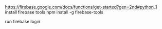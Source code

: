 
https://firebase.google.com/docs/functions/get-started?gen=2nd#python_1
install firebase tools
npm install -g firebase-tools

run firebase login 